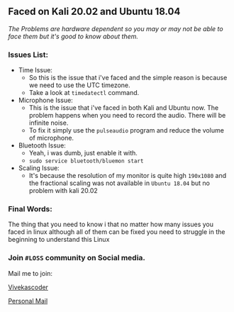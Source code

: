 ## Faced on Kali 20.02 and Ubuntu 18.04


*The Problems are hardware dependent so you may or may not be able to face them but it's good to know about them.*


### Issues List:

* Time Issue:
  * So this is the issue that i've faced and the simple reason is because we need to use the UTC timezone.
  * Take a look at `timedatectl` command.
* Microphone Issue:
  * This is the issue that i've faced in both Kali and Ubuntu now. The problem happens when you need to record the audio. There will be infinite noise.
  * To fix it simply use the `pulseaudio` program and reduce the volume of microphone.
* Bluetooth Issue: 
  * Yeah, i was dumb, just enable it with.
  * `sudo service bluetooth/bluemon start`
* Scaling Issue:
  * It's because the resolution of my monitor is quite high `190x1080` and the fractional scaling was not available in `Ubuntu 18.04` but no problem with kali 20.02


### Final Words:


The thing that you need to know i that no matter how many issues you faced in linux although all of them can be fixed you need to struggle in the beginning to understand this Linux


### Join `#LOSS` community on Social media.


Mail me to join:


[Vivekascoder](mailto:vivekascoder@gmail.com)



[Personal Mail](mailto:pbqre@pm.me)
